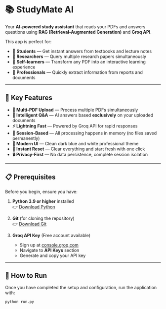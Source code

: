 # 📚 StudyMate AI  
Your **AI-powered study assistant** that reads your PDFs and answers questions using **RAG (Retrieval-Augmented Generation)** and **Groq API**.

This app is perfect for:
- 📖 **Students** — Get instant answers from textbooks and lecture notes
- 📄 **Researchers** — Query multiple research papers simultaneously  
- 🧠 **Self-learners** — Transform any PDF into an interactive learning experience
- 💼 **Professionals** — Quickly extract information from reports and documents

***

## 🌟 Key Features
- **📂 Multi-PDF Upload** — Process multiple PDFs simultaneously
- **🤖 Intelligent Q&A** — AI answers based **exclusively** on your uploaded documents
- **⚡ Lightning Fast** — Powered by Groq API for rapid responses
- **🧠 Session-Based** — All processing happens in memory (no files saved permanently)
- **🎨 Modern UI** — Clean dark blue and white professional theme
- **🔄 Instant Reset** — Clear everything and start fresh with one click
- **🔒 Privacy-First** — No data persistence, complete session isolation

***

## 📋 Prerequisites
Before you begin, ensure you have:

1. **Python 3.9 or higher** installed  
   👉 [Download Python](https://www.python.org/downloads/)
   
2. **Git** (for cloning the repository)  
   👉 [Download Git](https://git-scm.com/downloads)
   
3. **Groq API Key** (Free account available)  
   - Sign up at [console.groq.com](https://console.groq.com)  
   - Navigate to **API Keys** section  
   - Generate and copy your API key

***

## 🚀 How to Run
Once you have completed the setup and configuration, run the application with:

```bash
python run.py
```



